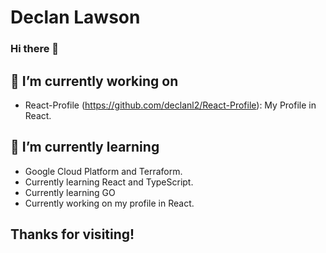 # Declan Lawson

### Hi there 👋

## 🔭 I’m currently working on

* React-Profile (https://github.com/declanl2/React-Profile): My Profile in React.

## 🌱 I’m currently learning

* Google Cloud Platform and Terraform.
* Currently learning React and TypeScript.
* Currently learning GO
* Currently working on my profile in React.

## Thanks for visiting!
<!--
**declanl2/declanl2** is a ✨ _special_ ✨ repository because its `README.md` (this file) appears on your GitHub profile.

Here are some ideas to get you started:

- 🔭 I’m currently working on ...
- 🌱 I’m currently learning ...
- 👯 I’m looking to collaborate on ...
- 🤔 I’m looking for help with ...
- 💬 Ask me about ...
- 📫 How to reach me: ...
- 😄 Pronouns: ...
- ⚡ Fun fact: ...
-->
